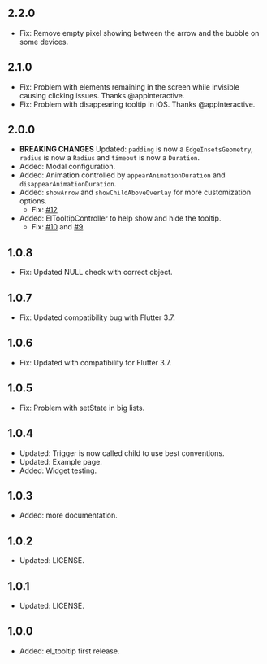 ## 2.2.0

- Fix: Remove empty pixel showing between the arrow and the bubble on some devices.

## 2.1.0

- Fix: Problem with elements remaining in the screen while invisible causing clicking issues. Thanks @appinteractive.
- Fix: Problem with disappearing tooltip in iOS. Thanks @appinteractive.

## 2.0.0

- **BREAKING CHANGES** Updated: `padding` is now a `EdgeInsetsGeometry`, `radius` is now a `Radius` and `timeout` is now a `Duration`.
- Added: Modal configuration.
- Added: Animation controlled by `appearAnimationDuration` and `disappearAnimationDuration`.
- Added: `showArrow` and `showChildAboveOverlay` for more customization options.
  - Fix: [#12](https://github.com/marcelogil/el_tooltip/issues/12)
- Added: ElTooltipController to help show and hide the tooltip.
  - Fix: [#10](https://github.com/marcelogil/el_tooltip/issues/10) and [#9](https://github.com/marcelogil/el_tooltip/issues/9)

## 1.0.8

- Fix: Updated NULL check with correct object.

## 1.0.7

- Fix: Updated compatibility bug with Flutter 3.7.

## 1.0.6

- Fix: Updated with compatibility for Flutter 3.7.

## 1.0.5

- Fix: Problem with setState in big lists.

## 1.0.4

- Updated: Trigger is now called child to use best conventions.
- Updated: Example page.
- Added: Widget testing.

## 1.0.3

- Added: more documentation.

## 1.0.2

- Updated: LICENSE.

## 1.0.1

- Updated: LICENSE.

## 1.0.0

- Added: el_tooltip first release.
